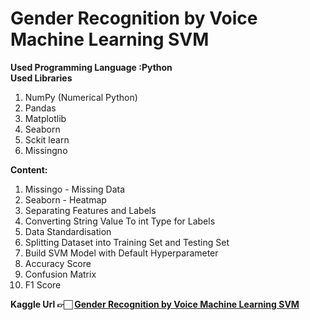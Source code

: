 # Gender Recognition by Voice Machine Learning SVM
<b>Used Programming Language :Python</b><br>
<b>Used Libraries</b>
<ol>
 <li>NumPy (Numerical Python)</li>
 <li>Pandas</li>
 <li>Matplotlib</li>
 <li>Seaborn</li>
 <li>Sckit learn</li>
 <li>Missingno</li>
</ol>
<b>Content:</b>
<ol>
<li>Missingo - Missing Data</li>
<li>Seaborn - Heatmap</li>
<li>Separating Features and Labels</li>
<li>Converting String Value To int Type for Labels</li>
<li>Data Standardisation</li>
<li>Splitting Dataset into Training Set and Testing Set</li>
<li>Build SVM Model with Default Hyperparameter</li>
<li>Accuracy Score</li>
<li>Confusion Matrix</li>
<li>F1 Score</li>
</ol>
<b>Kaggle Url 👉🏻 <a href="https://www.kaggle.com/ismailsefa/gender-recognition-by-voice-machine-learning-svm">Gender Recognition by Voice Machine Learning SVM</a></b>

